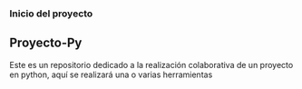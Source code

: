 ### Inicio del proyecto

## Proyecto-Py

Este es un repositorio dedicado a la realización colaborativa de un proyecto en python, aquí se realizará una o varias herramientas